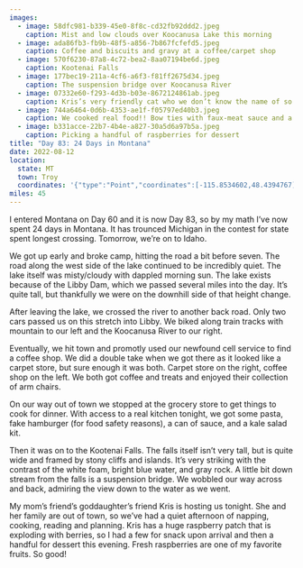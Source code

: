 ```yaml
---
images:
  - image: 58dfc981-b339-45e0-8f8c-cd32fb92ddd2.jpeg
    caption: Mist and low clouds over Koocanusa Lake this morning
  - image: ada86fb3-fb9b-48f5-a856-7b867fcfefd5.jpeg
    caption: Coffee and biscuits and gravy at a coffee/carpet shop
  - image: 570f6230-87a8-4c72-bea2-8aa07194be6d.jpeg
    caption: Kootenai Falls
  - image: 177bec19-211a-4cf6-a6f3-f81ff2675d34.jpeg
    caption: The suspension bridge over Koocanusa River
  - image: 07332e60-f293-4d3b-b03e-8672124861ab.jpeg
    caption: Kris’s very friendly cat who we don’t know the name of so have dubbed Herb
  - image: 744a6464-0d6b-4353-ae1f-f05797ed40b3.jpeg
    caption: We cooked real food!! Bow ties with faux-meat sauce and a kale salad
  - image: b331acce-22b7-4b4e-a827-30a5d6a97b5a.jpeg
    caption: Picking a handful of raspberries for dessert
title: "Day 83: 24 Days in Montana"
date: 2022-08-12
location:
  state: MT
  town: Troy
  coordinates: '{"type":"Point","coordinates":[-115.8534602,48.4394767]}'
miles: 45
---
```

I entered Montana on Day 60 and it is now Day 83, so by my math I’ve now spent 24 days in Montana. It has trounced Michigan in the contest for state spent longest crossing. Tomorrow, we’re on to Idaho.

We got up early and broke camp, hitting the road a bit before seven. The road along the west side of the lake continued to be incredibly quiet. The lake itself was misty/cloudy with dappled morning sun. The lake exists because of the Libby Dam, which we passed several miles into the day. It’s quite tall, but thankfully we were on the downhill side of that height change. 

After leaving the lake, we crossed the river to another back road. Only two cars passed us on this stretch into Libby. We biked along train tracks with mountain to our left and the Koocanusa River to our right. 

Eventually, we hit town and promotly used our newfound cell service to find a coffee shop. We did a double take when we got there as it looked like a carpet store, but sure enough it was both. Carpet store on the right, coffee shop on the left. We both got coffee and treats and enjoyed their collection of arm chairs. 

On our way out of town we stopped at the grocery store to get things to cook for dinner. With access to a real kitchen tonight, we got some pasta, fake hamburger (for food safety reasons), a can of sauce, and a kale salad kit. 

Then it was on to the Kootenai Falls. The falls itself isn’t very tall, but is quite wide and framed by stony cliffs and islands. It’s very striking with the contrast of the white foam, bright blue water, and gray rock. A little bit down stream from the falls is a suspension bridge. We wobbled our way across and back, admiring the view down to the water as we went. 

My mom’s friend’s goddaughter’s friend Kris is hosting us tonight. She and her family are out of town, so we’ve had a quiet afternoon of napping, cooking, reading and planning. Kris has a huge raspberry patch that is exploding with berries, so I had a few for snack upon arrival and then a handful for dessert this evening. Fresh raspberries are one of my favorite fruits. So good!